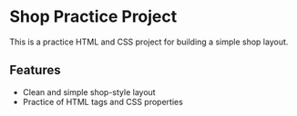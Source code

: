 # Shop Practice Project

This is a practice HTML and CSS project for building a simple shop layout.

## Features

- Clean and simple shop-style layout
- Practice of HTML tags and CSS properties

